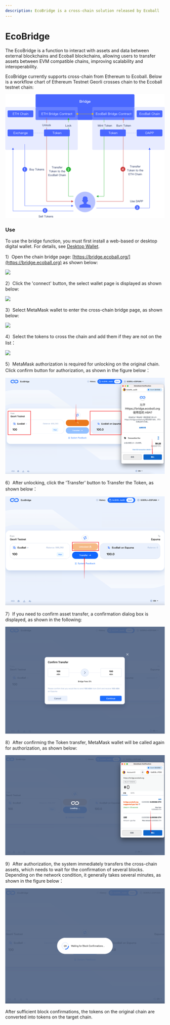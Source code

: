 ```yaml
---
description: EcoBridge is a cross-chain solution released by Ecoball
---
```


# EcoBridge

The EcoBridge is a function to interact with assets and data between external blockchains and Ecoball blockchains, allowing users to transfer assets between EVM compatible chains, improving scalability and interoperability.

EcoBridge currently supports cross-chain from Ethereum to Ecoball. Below is a workflow chart of Ethereum Testnet Georli crosses chain to the Ecoball testnet chain:

![how the bridge works](../.gitbook/assets/bridge.png)

### Use

To use the bridge function, you must first install a web-based or desktop digital wallet. For details, see [Desktop Wallet](../for-users/digital-wallet/web-digital-wallet.md).

1）Open the chain bridge page: [https://bridge.ecoball.org/](https://bridge.ecoball.org) as shown below:

![](../.gitbook/assets/1637305682\(1\).png)

2）Click the 'connect' button, the select wallet page is displayed as shown below:

![](../.gitbook/assets/1637305748\(1\).png)

3）Select MetaMask wallet to enter the cross-chain bridge page, as shown below:

![](../.gitbook/assets/1637305795\(1\).png)

4）Select the tokens to cross the chain and add them if they are not on the list：

![](../.gitbook/assets/1637306274\(1\).png)

5）MetaMask authorization is required for unlocking on the original chain. Click confirm button for authorization, as shown in the figure below：

![connect the digital wallet](../.gitbook/assets/crosschain-eth-05.png)

6）After unlocking, click the 'Transfer' button to Transfer the Token, as shown below：

![connect the digital wallet](../.gitbook/assets/crosschain-eth-06.png)

7）If you need to confirm asset transfer, a confirmation dialog box is displayed, as shown in the following:

![connect the digital wallet](../.gitbook/assets/crosschain-eth-07.png)

8）After confirming the Token transfer, MetaMask wallet will be called again for authorization, as shown below:

![connect the digital wallet](../.gitbook/assets/crosschain-eth-08.png)

9）After authorization, the system immediately transfers the cross-chain assets, which needs to wait for the confirmation of several blocks. Depending on the network condition, it generally takes several minutes, as shown in the figure below：

![connect the digital wallet](../.gitbook/assets/crosschain-eth-09.png)

After sufficient block confirmations, the tokens on the original chain are converted into tokens on the target chain.
